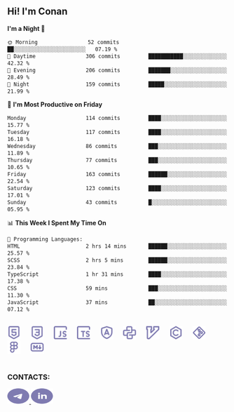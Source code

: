 ## Hi! I'm Conan

<!--START_SECTION:waka-->
**I'm a Night 🦉** 

```text
🌞 Morning                52 commits          ██░░░░░░░░░░░░░░░░░░░░░░░   07.19 % 
🌆 Daytime                306 commits         ███████████░░░░░░░░░░░░░░   42.32 % 
🌃 Evening                206 commits         ███████░░░░░░░░░░░░░░░░░░   28.49 % 
🌙 Night                  159 commits         █████░░░░░░░░░░░░░░░░░░░░   21.99 % 
```
📅 **I'm Most Productive on Friday** 

```text
Monday                   114 commits         ████░░░░░░░░░░░░░░░░░░░░░   15.77 % 
Tuesday                  117 commits         ████░░░░░░░░░░░░░░░░░░░░░   16.18 % 
Wednesday                86 commits          ███░░░░░░░░░░░░░░░░░░░░░░   11.89 % 
Thursday                 77 commits          ███░░░░░░░░░░░░░░░░░░░░░░   10.65 % 
Friday                   163 commits         ██████░░░░░░░░░░░░░░░░░░░   22.54 % 
Saturday                 123 commits         ████░░░░░░░░░░░░░░░░░░░░░   17.01 % 
Sunday                   43 commits          █░░░░░░░░░░░░░░░░░░░░░░░░   05.95 % 
```


📊 **This Week I Spent My Time On** 

```text
💬 Programming Languages: 
HTML                     2 hrs 14 mins       ██████░░░░░░░░░░░░░░░░░░░   25.57 % 
SCSS                     2 hrs 5 mins        ██████░░░░░░░░░░░░░░░░░░░   23.84 % 
TypeScript               1 hr 31 mins        ████░░░░░░░░░░░░░░░░░░░░░   17.38 % 
CSS                      59 mins             ███░░░░░░░░░░░░░░░░░░░░░░   11.30 % 
JavaScript               37 mins             ██░░░░░░░░░░░░░░░░░░░░░░░   07.12 % 
```


<!--END_SECTION:waka-->


<br>

<div align="left">
  <img src="icons/skills/html.svg" height="30" alt="html5"/>
  <img width="15"/>
  <img src="icons/skills/css.svg" height="30" alt="css"/>
    <img width="15"/>
  <img src="icons/skills/javascript.svg" height="30" alt="javascript"/>
  <img width="15"/>
  <img src="icons/skills/typescript.svg" height="30" alt="typescript"/>
  <img width="15"/>
  <img src="icons/skills/angular.svg" height="30" alt="angular"/>
  <img width="15"/>
  <img src="icons/skills/python.svg" height="30" alt="python"/>
  <img width="15"/>
  <img src="icons/skills/vim.svg" height="30" alt="vim"  />
  <img width="15"/>
  <img src="icons/skills/c.svg" height="30" alt="c"/>
  <img width="15"/>
  <img src="icons/skills/git.svg" height="30" alt="git"/>
  <img width="15"/>
  <img src="icons/skills/figma.svg" height="30" alt="figma"/>
  <img width="15"/>
  <img src="icons/skills/markdown.svg" height="30" alt="markdown"/>
</div>

<br>


### CONTACTS:

<div align="left">
  <a href="https://t.me/gkkconan">
    <img src="icons/contacts/telegram.svg" width="50" height="35" alt="telegram"/>
  </a>
  <a href="https://www.linkedin.com/in/gkkconan">
    <img src="icons/contacts/linkedin.svg" width="50" height="35" alt="linkedin"/>
  </a>
</div>
